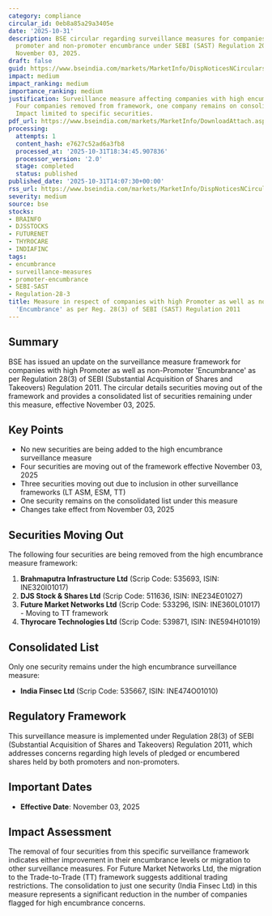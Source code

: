 ```yaml
---
category: compliance
circular_id: 0eb8a85a29a3405e
date: '2025-10-31'
description: BSE circular regarding surveillance measures for companies with high
  promoter and non-promoter encumbrance under SEBI (SAST) Regulation 2011, effective
  November 03, 2025.
draft: false
guid: https://www.bseindia.com/markets/MarketInfo/DispNoticesNCirculars.aspx?Noticeid={8DB38911-9EEC-4F0C-9BE0-DD97261F1DB2}&noticeno=20251031-58&dt=10/31/2025&icount=58&totcount=66&flag=0
impact: medium
impact_ranking: medium
importance_ranking: medium
justification: Surveillance measure affecting companies with high encumbrance levels.
  Four companies removed from framework, one company remains on consolidated list.
  Impact limited to specific securities.
pdf_url: https://www.bseindia.com/markets/MarketInfo/DownloadAttach.aspx?id=20251031-58&attachedId=8e0c41fa-2d3f-4caf-bb3b-a4362d5b00ff
processing:
  attempts: 1
  content_hash: e7627c52ad6a3fb8
  processed_at: '2025-10-31T18:34:45.907836'
  processor_version: '2.0'
  stage: completed
  status: published
published_date: '2025-10-31T14:07:30+00:00'
rss_url: https://www.bseindia.com/markets/MarketInfo/DispNoticesNCirculars.aspx?Noticeid={8DB38911-9EEC-4F0C-9BE0-DD97261F1DB2}&noticeno=20251031-58&dt=10/31/2025&icount=58&totcount=66&flag=0
severity: medium
source: bse
stocks:
- BRAINFO
- DJSSTOCKS
- FUTURENET
- THYROCARE
- INDIAFINC
tags:
- encumbrance
- surveillance-measures
- promoter-encumbrance
- SEBI-SAST
- Regulation-28-3
title: Measure in respect of companies with high Promoter as well as non-Promoter
  'Encumbrance' as per Reg. 28(3) of SEBI (SAST) Regulation 2011
---
```


## Summary

BSE has issued an update on the surveillance measure framework for companies with high Promoter as well as non-Promoter 'Encumbrance' as per Regulation 28(3) of SEBI (Substantial Acquisition of Shares and Takeovers) Regulation 2011. The circular details securities moving out of the framework and provides a consolidated list of securities remaining under this measure, effective November 03, 2025.

## Key Points

- No new securities are being added to the high encumbrance surveillance measure
- Four securities are moving out of the framework effective November 03, 2025
- Three securities moving out due to inclusion in other surveillance frameworks (LT ASM, ESM, TT)
- One security remains on the consolidated list under this measure
- Changes take effect from November 03, 2025

## Securities Moving Out

The following four securities are being removed from the high encumbrance measure framework:

1. **Brahmaputra Infrastructure Ltd** (Scrip Code: 535693, ISIN: INE320I01017)
2. **DJS Stock & Shares Ltd** (Scrip Code: 511636, ISIN: INE234E01027)
3. **Future Market Networks Ltd** (Scrip Code: 533296, ISIN: INE360L01017) - Moving to TT framework
4. **Thyrocare Technologies Ltd** (Scrip Code: 539871, ISIN: INE594H01019)

## Consolidated List

Only one security remains under the high encumbrance surveillance measure:

- **India Finsec Ltd** (Scrip Code: 535667, ISIN: INE474O01010)

## Regulatory Framework

This surveillance measure is implemented under Regulation 28(3) of SEBI (Substantial Acquisition of Shares and Takeovers) Regulation 2011, which addresses concerns regarding high levels of pledged or encumbered shares held by both promoters and non-promoters.

## Important Dates

- **Effective Date**: November 03, 2025

## Impact Assessment

The removal of four securities from this specific surveillance framework indicates either improvement in their encumbrance levels or migration to other surveillance measures. For Future Market Networks Ltd, the migration to the Trade-to-Trade (TT) framework suggests additional trading restrictions. The consolidation to just one security (India Finsec Ltd) in this measure represents a significant reduction in the number of companies flagged for high encumbrance concerns.